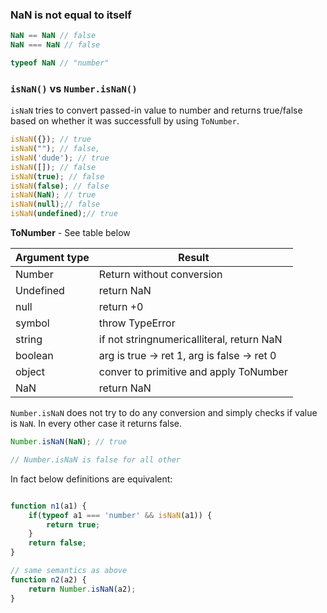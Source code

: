 
### NaN is not equal to itself

```js
NaN == NaN // false
NaN === NaN // false

typeof NaN // "number"
```



### `isNaN()` vs `Number.isNaN()`

`isNaN` tries to convert passed-in value to number and returns true/false based on whether it was successfull by using `ToNumber`.

```js
isNaN({}); // true
isNaN(""); // false, 
isNaN('dude'); // true
isNaN([]); // false
isNaN(true); // false
isNaN(false); // false
isNaN(NaN); // true
isNaN(null);// false
isNaN(undefined);// true
```

**ToNumber** - See table below

| Argument type | Result |
|---|-----|
| Number | Return without conversion |
| Undefined | return NaN |
| null | return +0 |
| symbol | throw TypeError |
| string | if not stringnumericalliteral, return NaN |
| boolean | arg is true -> ret 1, arg is false -> ret 0|
| object | conver to primitive and apply ToNumber |
| NaN | return NaN |


`Number.isNaN` does not try to do any conversion and simply checks if value is `NaN`. In every other case it returns false.

```js
Number.isNaN(NaN); // true

// Number.isNaN is false for all other 
```

In fact below definitions are equivalent:

```js

function n1(a1) {
    if(typeof a1 === 'number' && isNaN(a1)) {
        return true;
    }
    return false;
}

// same semantics as above
function n2(a2) {
    return Number.isNaN(a2);
}
```
